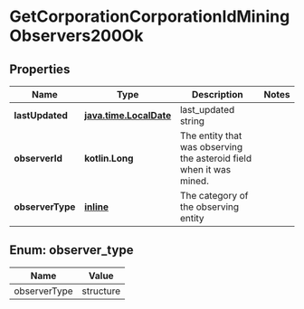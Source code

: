 
# GetCorporationCorporationIdMiningObservers200Ok

## Properties
Name | Type | Description | Notes
------------ | ------------- | ------------- | -------------
**lastUpdated** | [**java.time.LocalDate**](java.time.LocalDate.md) | last_updated string | 
**observerId** | **kotlin.Long** | The entity that was observing the asteroid field when it was mined.  | 
**observerType** | [**inline**](#ObserverTypeEnum) | The category of the observing entity | 


<a name="ObserverTypeEnum"></a>
## Enum: observer_type
Name | Value
---- | -----
observerType | structure



